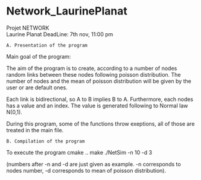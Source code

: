 # Network_LaurinePlanat
Projet NETWORK				 
Laurine Planat 
DeadLine: 7th nov, 11:00 pm 

    A. Presentation of the program  

Main goal of the program:  

The aim of the program is to create, according to a number of nodes random links between these nodes following poisson distribution. The number of nodes and the mean of poisson distribution will be given by the user or are default ones.  

Each link is bidirectional, so A to B implies B to A. Furthermore, each nodes has a value and an index. The value is generated following to Normal law N(0,1). 

During this program, some of the functions throw exeptions, all of those are treated in the main file.  

    B. Compilation of the program  

To execute the program 
	cmake .. 
	make
	./NetSim -n 10 -d 3 

(numbers after -n and -d are just given as example. -n corresponds to nodes number, -d corresponds to mean of poisson distribution). 

  
